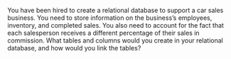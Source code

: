 You have been hired to create a relational database to support a car sales business. You need to store information on the business’s employees, inventory, and completed sales. You also need to account for the fact that each salesperson receives a different percentage of their sales in commission. What tables and columns would you create in your relational database, and how would you link the tables?
